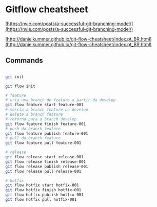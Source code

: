 # Gitflow cheatsheet

[https://nvie.com/posts/a-successful-git-branching-model/](https://nvie.com/posts/a-successful-git-branching-model/)

[http://danielkummer.github.io/git-flow-cheatsheet/index.pt_BR.html](http://danielkummer.github.io/git-flow-cheatsheet/index.pt_BR.html)

## Commands

```bash

git init

git flow init

# feature
# cria uma branch de feature a partir da develop
git flow feature start feature-001
# mescla a branch feature na develop
# deleta a branch feature
# retorna para a branch develop
git flow feature finish feature-001
# push da branch feature
git flow feature publish feature-001
# pull da branch feature
git flow feature pull feature-001

# release
git flow release start release-001
git flow release finish release-001
git flow release publish release-001
git flow release pull release-001

# hotfix
git flow hotfix start hotfix-001
git flow hotfix finish hotfix-001
git flow hotfix publish hotfix-001
git flow hotfix pull hotfix-001

```
